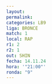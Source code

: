 ```yaml
---
layout: 
permalink: 
categories: LB9
liga: BRONCE
match: 1
local: RAP
r1: 2
r2: 1
out: SHIN
fecha: 14.11.24
hora: '"21:00"'
ronda: "9"
---
```

